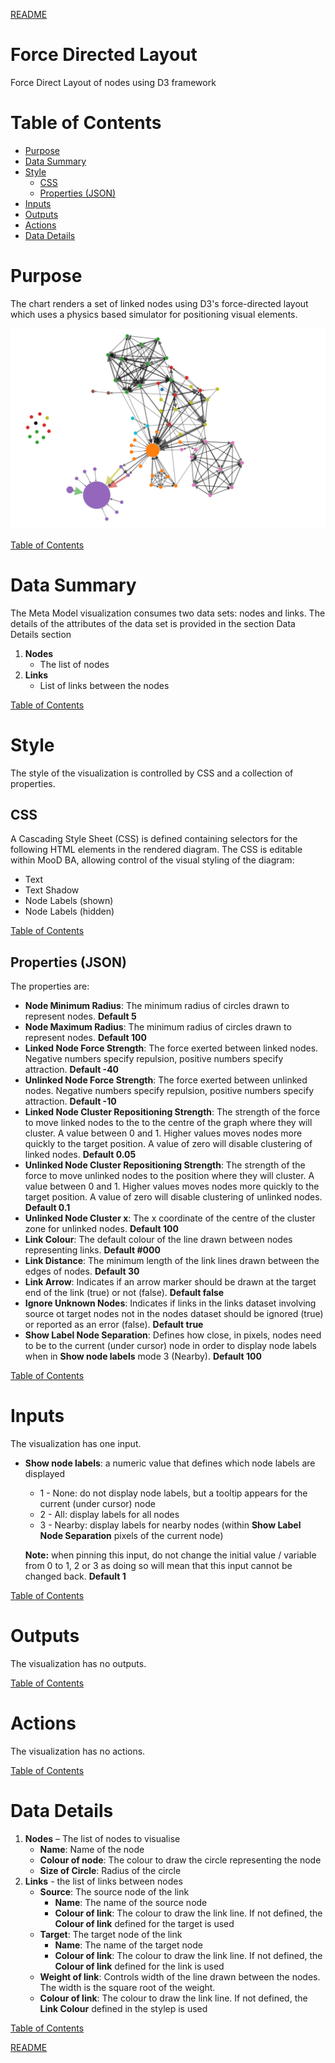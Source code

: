 [README](../../README.md)

# Force Directed Layout

Force Direct Layout of nodes using D3 framework

# Table of Contents

*   [Purpose](#purpose)
*   [Data Summary](#data-summary)
*   [Style](#style)
    * [CSS](#css)
    * [Properties (JSON)](#properties-json)
*   [Inputs](#inputs)
*   [Outputs](#outputs)
*   [Actions](#actions)
*   [Data Details](#data-details)

# Purpose
The chart renders a set of linked nodes using D3's force-directed layout which uses a physics based simulator for positioning visual elements.

[![Directed Force Layout](images/force-directed-example.png "D3 Force Directed Layout")](https://www.d3indepth.com/force-layout/)

[Table of Contents](#table-of-contents)

# Data Summary

The Meta Model visualization consumes two data sets: nodes and links. The details of the attributes of the data set is provided in the section Data Details section
1.	__Nodes__
    * The list of nodes
1.  __Links__
    * List of links between the nodes

[Table of Contents](#table-of-contents)

# Style

The style of the visualization is controlled by CSS and a collection of properties.

## CSS

A Cascading Style Sheet (CSS) is defined containing selectors for the following HTML elements in the rendered diagram. The CSS is editable within MooD BA, allowing control of the visual styling of the diagram:

*	Text
*   Text Shadow
*   Node Labels (shown)
*   Node Labels (hidden)

[Table of Contents](#table-of-contents)

## Properties (JSON)

The properties are:

*   __Node Minimum Radius__: The minimum radius of circles drawn to represent nodes. __Default 5__
*   __Node Maximum Radius__: The minimum radius of circles drawn to represent nodes. __Default 100__
*   __Linked Node Force Strength__: The force exerted between linked nodes. Negative numbers specify repulsion, positive numbers specify attraction. __Default -40__
*   __Unlinked Node Force Strength__: The force exerted between unlinked nodes. Negative numbers specify repulsion, positive numbers specify attraction. __Default -10__
*   __Linked Node Cluster Repositioning Strength__: The strength of the force to move linked nodes to the to the centre of the graph where they will cluster. A value between 0 and 1. Higher values moves nodes more quickly to the target position. A value of zero will disable clustering of linked nodes. __Default 0.05__
*   __Unlinked Node Cluster Repositioning Strength__: The strength of the force to move unlinked nodes to the position where they will cluster. A value between 0 and 1. Higher values moves nodes more quickly to the target position. A value of zero will disable clustering of unlinked nodes. __Default 0.1__
*   __Unlinked Node Cluster x__: The x coordinate of the centre of the cluster zone for unlinked nodes. __Default 100__
*	__Link Colour__: The default colour of the line drawn between nodes representing links. __Default #000__
*   __Link Distance__: The minimum length of the link lines drawn between the edges of nodes. __Default 30__
*   __Link Arrow__: Indicates if an arrow marker should be drawn at the target end of the link (true) or not (false). __Default false__
*   __Ignore Unknown Nodes__: Indicates if links in the links dataset involving source ot target nodes not in the nodes dataset should be ignored (true) or reported as an error (false). __Default true__
*   __Show Label Node Separation__: Defines how close, in pixels, nodes need to be to the current (under cursor) node in order to display node labels when in __Show node labels__ mode 3 (Nearby). __Default 100__

[Table of Contents](#table-of-contents)


# Inputs

The visualization has one input.

* __Show node labels__: a numeric value that defines which node labels are displayed
   * 1 - None: do not display node labels, but a tooltip appears for the current (under cursor) node
   * 2 - All: display labels for all nodes
   * 3 - Nearby: display labels for nearby nodes (within __Show Label Node Separation__ pixels of the current node)

  __Note:__ when pinning this input, do not change the initial value / variable from 0 to 1, 2 or 3 as doing so will mean that this input cannot be changed back. __Default 1__

[Table of Contents](#table-of-contents)

# Outputs

The visualization has no outputs.

[Table of Contents](#table-of-contents)

# Actions

The visualization has no actions.

[Table of Contents](#table-of-contents)

# Data Details

1.	__Nodes__ – The list of nodes to visualise
    *	__Name__: Name of the node
    *   __Colour of node__: The colour to draw the circle representing the node
    *   __Size of Circle__: Radius of the circle
1.  __Links__ - the list of links between nodes
    *   __Source__: The source node of the link
        *    __Name__: The name of the source node
        *    __Colour of link__: The colour to draw the link line. If not defined, the __Colour of link__ defined for the target is used
    *   __Target__: The target node of the link
        *    __Name__: The name of the target node
        *    __Colour of link__: The colour to draw the link line. If not defined, the __Colour of link__ defined for the link is used
    *   __Weight of link__: Controls width of the line drawn between the nodes. The width is the square root of the weight. 
    *   __Colour of link__: The colour to draw the link line. If not defined, the __Link Colour__ defined in the stylep is used


[Table of Contents](#table-of-contents)

[README](../../README.md)
